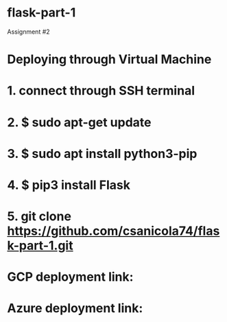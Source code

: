 # flask-part-1
Assignment #2

# Deploying through Virtual Machine
# 1. connect through SSH terminal
# 2. $ sudo apt-get update
# 3. $ sudo apt install python3-pip
# 4. $ pip3 install Flask
# 5. git clone https://github.com/csanicola74/flask-part-1.git



# GCP deployment link:


# Azure deployment link: